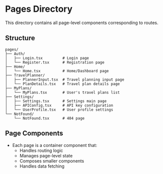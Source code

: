 # Pages Directory

This directory contains all page-level components corresponding to routes.

## Structure

```
pages/
├── Auth/
│   ├── Login.tsx         # Login page
│   └── Register.tsx      # Registration page
├── Home/
│   └── Home.tsx          # Home/Dashboard page
├── TravelPlanner/
│   ├── PlannerInput.tsx  # Travel planning input page
│   └── PlanDetails.tsx   # Travel plan details page
├── MyPlans/
│   └── MyPlans.tsx       # User's travel plans list
├── Settings/
│   ├── Settings.tsx      # Settings main page
│   ├── APIConfig.tsx     # API key configuration
│   └── UserProfile.tsx   # User profile settings
└── NotFound/
    └── NotFound.tsx      # 404 page
```

## Page Components

- Each page is a container component that:
  - Handles routing logic
  - Manages page-level state
  - Composes smaller components
  - Handles data fetching
